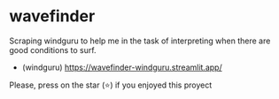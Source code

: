 # wavefinder

Scraping windguru to help me in the task of interpreting when there are good conditions to surf.

- (windguru) https://wavefinder-windguru.streamlit.app/

Please, press on the star (⭐) if you enjoyed this proyect
